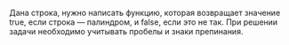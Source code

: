 Дана строка, нужно написать функцию, которая возвращает значение true, если строка — палиндром, и false, если это не так. При решении задачи необходимо учитывать пробелы и знаки препинания.